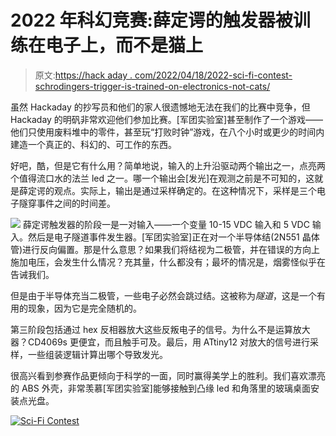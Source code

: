 # 2022 年科幻竞赛:薛定谔的触发器被训练在电子上，而不是猫上

> 原文:[https://hack aday . com/2022/04/18/2022-sci-fi-contest-schrodingers-trigger-is-trained-on-electronics-not-cats/](https://hackaday.com/2022/04/18/2022-sci-fi-contest-schrodingers-trigger-is-trained-on-electrons-not-cats/)

虽然 Hackaday 的抄写员和他们的家人很遗憾地无法在我们的比赛中竞争，但 Hackaday 的明矾非常欢迎他们参加比赛。[军团实验室]甚至制作了一个游戏——他们只使用废料堆中的零件，甚至玩“打败时钟”游戏，在八个小时或更少的时间内建造一个真正的、科幻的、可工作的东西。

好吧，酷，但是它有什么用？简单地说，输入的上升沿驱动两个输出之一，点亮两个值得流口水的法兰 led 之一。哪一个输出会[发光]在观测之前是不可知的，这就是薛定谔的观点。实际上，输出是通过采样确定的。在这种情况下，采样是三个电子隧穿事件之间的时间差。

[![](../Images/c32c12982f572a8ae0a05d61e0ea5f9a.png)](https://hackaday.com/wp-content/uploads/2022/04/schrodingers-trigger-inner.jpg) 薛定谔触发器的阶段一是一对输入——一个变量 10-15 VDC 输入和 5 VDC 输入。然后是电子隧道事件发生器。[军团实验室]正在对一个半导体结(2N551 晶体管)进行反向偏置。那是什么意思？如果我们将结视为二极管，并在错误的方向上施加电压，会发生什么情况？充其量，什么都没有；最坏的情况是，烟雾怪似乎在告诫我们。

但是由于半导体充当二极管，一些电子必然会跳过结。这被称为*隧道*，这是一个有用的现象，因为它是完全随机的。

第三阶段包括通过 hex 反相器放大这些反叛电子的信号。为什么不是运算放大器？CD4069s 更便宜，而且触手可及。最后，用 ATtiny12 对放大的信号进行采样，一些组装逻辑计算出哪个导致发光。

很高兴看到参赛作品更倾向于科学的一面，同时赢得美学上的胜利。我们喜欢漂亮的 ABS 外壳，非常羡慕[军团实验室]能够接触到凸缘 led 和角落里的玻璃桌面安装点光盘。

[![Sci-Fi Contest](../Images/650ac107d73fa1ba67d57bd366e52230.png)](https://hackaday.io/contest/184314-sci-fi-contest)